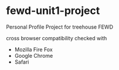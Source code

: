 # fewd-unit1-project
Personal Profile Project for treehouse FEWD

cross browser compatibility checked with
- Mozilla Fire Fox
- Google Chrome
- Safari
